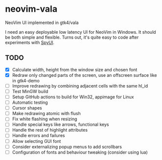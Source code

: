# neovim-vala
NeoVim UI implemented in gtk4/vala

I need an easy deployable low latency UI for NeoVim in Windows. It should be both simple and flexible.
Turns out, it's quite easy to code after experiments with [SpyUI](https://github.com/sakhnik/nvim-gdb/blob/07aa4b435a832b122154a157ab6892ac4efb81fb/test/spy_ui.py).

## TODO

- [x] Calculate width, height from the window size and chosen font
- [x] Redraw only changed parts of the screen, use an offscreen surface like in gtk4-demo
- [ ] Improve redrawing by combining adjacent cells with the same hl_id
- [ ] Test MinGW build
- [ ] Setup GitHub actions to build for Win32, appimage for Linux
- [ ] Automatic testing
- [ ] Cursor shapes
- [ ] Make redrawing atomic with flush
- [ ] Fix white flashing when resizing
- [ ] Handle special keys like arrows, functional keys
- [ ] Handle the rest of highlight attributes
- [ ] Handle errors and failures
- [ ] Allow selecting GUI font
- [ ] Consider externalizing popup menus to add scrollbars
- [ ] Configuration of fonts and behaviour tweaking (consider using lua)
